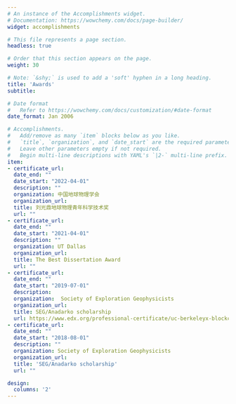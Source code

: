 ```yaml
---
# An instance of the Accomplishments widget.
# Documentation: https://wowchemy.com/docs/page-builder/
widget: accomplishments

# This file represents a page section.
headless: true

# Order that this section appears on the page.
weight: 30

# Note: `&shy;` is used to add a 'soft' hyphen in a long heading.
title: 'Awards'
subtitle:

# Date format
#   Refer to https://wowchemy.com/docs/customization/#date-format
date_format: Jan 2006

# Accomplishments.
#   Add/remove as many `item` blocks below as you like.
#   `title`, `organization`, and `date_start` are the required parameters.
#   Leave other parameters empty if not required.
#   Begin multi-line descriptions with YAML's `|2-` multi-line prefix.
item:
- certificate_url: 
  date_end: ""
  date_start: "2022-04-01"
  description: ""
  organization: 中国地球物理学会
  organization_url: 
  title: 刘光鼎地球物理青年科学技术奖
  url: ""
- certificate_url: 
  date_end: ""
  date_start: "2021-04-01"
  description: ""
  organization: UT Dallas 
  organization_url: 
  title: The Best Dissertation Award
  url: ""
- certificate_url: 
  date_end: ""
  date_start: "2019-07-01"
  description: 
  organization:  Society of Exploration Geophysicists
  organization_url: 
  title: SEG/Anadarko scholarship
  url: https://www.edx.org/professional-certificate/uc-berkeleyx-blockchain-fundamentals
- certificate_url: 
  date_end: ""
  date_start: "2018-08-01"
  description: ""
  organization: Society of Exploration Geophysicists
  organization_url: 
  title: 'SEG/Anadarko scholarship'
  url: ""

design:
  columns: '2' 
---
```

